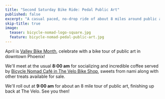 ```yaml
---
title: "Second Saturday Bike Ride: Pedal Public Art"
published: false
excerpt: "A casual paced, no-drop ride of about 8 miles around public art."
skip-title: true
image:
  teaser: bicycle-nomad-logo-square.jpg
  feature: bicycle-nomad-pedal-public-art.jpg
---
```


April is [Valley Bike Month](http://www.valleymetro.org/campaigns_contests/valley_bike_month), celebrate with a bike tour of public art in downtown Phoenix!

We'll meet at the usual **8:00 am** for socializing and incredible coffee served by [Bicycle Nomad Café in The Velo Bike Shop](http://www.thevelo.com/cafe.html), sweets from nami along with other treats available for sale.

We'll roll out at **9:00 am** for about an 8 mile tour of public art, finishing up back at The Velo. See you then!

